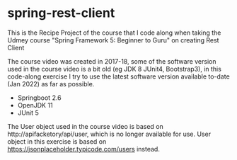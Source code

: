 # spring-rest-client
This is the Recipe Project of the course that I code along when taking the Udmey course "Spring Framework 5: Beginner to Guru" on creating Rest Client

The course video was created in 2017-18, some of the software version used in the course video is a bit old (eg JDK 8 JUnit4, Bootstrap3), in this code-along exercise I try to use the latest software version available to-date (Jan 2022) as far as possible.

* Springboot 2.6
* OpenJDK 11
* JUnit 5

The User object used in the course video is based on http://apifacketory/api/user, which is no longer available for use.
User object in this exercise is based on https://jsonplaceholder.typicode.com/users instead.  